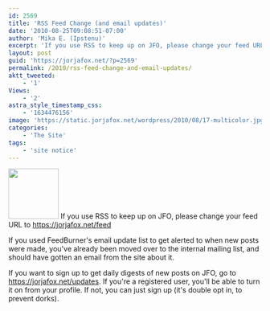 ```yaml
---
id: 2569
title: 'RSS Feed Change (and email updates)'
date: '2010-08-25T09:08:51-07:00'
author: 'Mika E. (Ipstenu)'
excerpt: 'If you use RSS to keep up on JFO, please change your feed URL to https://jorjafox.net/feed to keep getting updates.'
layout: post
guid: 'https://jorjafox.net/?p=2569'
permalink: /2010/rss-feed-change-and-email-updates/
aktt_tweeted:
    - '1'
Views:
    - '2'
astra_style_timestamp_css:
    - '1634476156'
image: 'https://static.jorjafox.net/wordpress/2010/08/17-multicolor.jpg'
categories:
    - 'The Site'
tags:
    - 'site notice'
---
```


<img src="//static.jorjafox.net/wordpress/2010/08/17-multicolor-100x100.jpg" alt="" title="17-multicolor" width="100" height="100" class="alignleft size-thumbnail wp-image-2570" /> If you use RSS to keep up on JFO, please change your feed URL to https://jorjafox.net/feed

If you used FeedBurner's email update list to get alerted to when new posts were made, you've already been moved over to the internal mailing list, and should have gotten an email from the site about it.

If you want to sign up to get daily digests of new posts on JFO, go to <a href="https://jorjafox.net/updates">https://jorjafox.net/updates</a>. If you're a registered user, you'll be able to turn it on from your profile. If not, you can just sign up (it's double opt in, to prevent dorks).